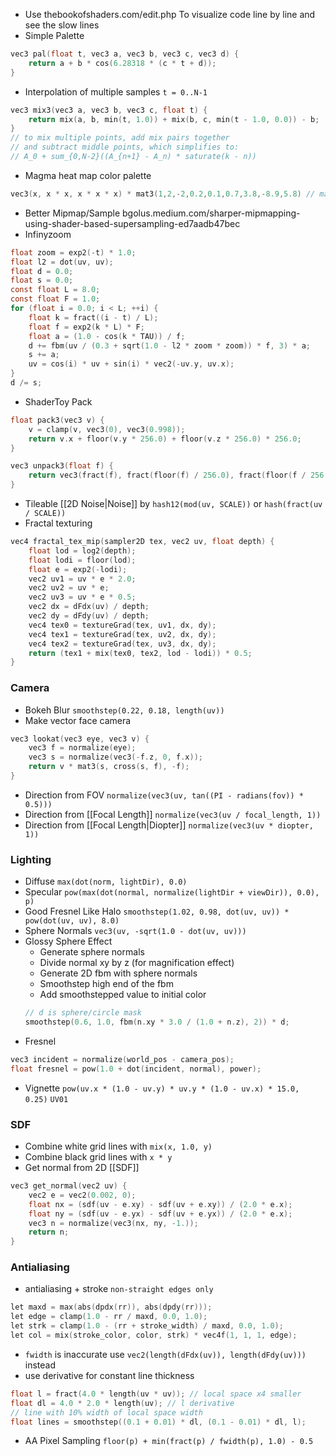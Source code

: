 
- Use thebookofshaders.com/edit.php To visualize code line by line and see the slow lines
- Simple Palette
``` c
vec3 pal(float t, vec3 a, vec3 b, vec3 c, vec3 d) {
    return a + b * cos(6.28318 * (c * t + d));
}
```
- Interpolation of multiple samples `t = 0..N-1`
``` c
vec3 mix3(vec3 a, vec3 b, vec3 c, float t) {
    return mix(a, b, min(t, 1.0)) + mix(b, c, min(t - 1.0, 0.0)) - b;
}
// to mix multiple points, add mix pairs together 
// and subtract middle points, which simplifies to:
// A_0 + sum_{0,N-2}((A_{n+1} - A_n) * saturate(k - n))
```
- Magma heat map color palette
``` c
vec3(x, x * x, x * x * x) * mat3(1,2,-2,0.2,0.1,0.7,3.8,-8.9,5.8) // magma
```
- Better Mipmap/Sample bgolus.medium.com/sharper-mipmapping-using-shader-based-supersampling-ed7aadb47bec
- Infinyzoom
``` c
float zoom = exp2(-t) * 1.0;
float l2 = dot(uv, uv);
float d = 0.0;
float s = 0.0;
const float L = 8.0;
const float F = 1.0;
for (float i = 0.0; i < L; ++i) { 
    float k = fract((i - t) / L);
    float f = exp2(k * L) * F;
    float a = (1.0 - cos(k * TAU)) / f;
    d += fbm(uv / (0.3 + sqrt(1.0 - l2 * zoom * zoom)) * f, 3) * a;
    s += a;
    uv = cos(i) * uv + sin(i) * vec2(-uv.y, uv.x);
}
d /= s;
```
- ShaderToy Pack
``` c
float pack3(vec3 v) {
    v = clamp(v, vec3(0), vec3(0.998));
    return v.x + floor(v.y * 256.0) + floor(v.z * 256.0) * 256.0;
}

vec3 unpack3(float f) {
    return vec3(fract(f), fract(floor(f) / 256.0), fract(floor(f / 256.0) / 256.0));
}
```
- Tileable [[2D Noise|Noise]] by `hash12(mod(uv, SCALE))` or `hash(fract(uv / SCALE))`
- Fractal texturing
``` c
vec4 fractal_tex_mip(sampler2D tex, vec2 uv, float depth) {
	float lod = log2(depth);
	float lodi = floor(lod);
    float e = exp2(-lodi);
	vec2 uv1 = uv * e * 2.0;
	vec2 uv2 = uv * e;
	vec2 uv3 = uv * e * 0.5;
    vec2 dx = dFdx(uv) / depth;
    vec2 dy = dFdy(uv) / depth;
	vec4 tex0 = textureGrad(tex, uv1, dx, dy);
	vec4 tex1 = textureGrad(tex, uv2, dx, dy);
	vec4 tex2 = textureGrad(tex, uv3, dx, dy);
	return (tex1 + mix(tex0, tex2, lod - lodi)) * 0.5;
}
```
### Camera
- Bokeh Blur `smoothstep(0.22, 0.18, length(uv))`
- Make vector face camera 
``` c
vec3 lookat(vec3 eye, vec3 v) {
    vec3 f = normalize(eye);
    vec3 s = normalize(vec3(-f.z, 0, f.x));
    return v * mat3(s, cross(s, f), -f);
}
```
- Direction from FOV `normalize(vec3(uv, tan((PI - radians(fov)) * 0.5)))`
- Direction from [[Focal Length]] `normalize(vec3(uv / focal_length, 1))`
- Direction from [[Focal Length|Diopter]] `normalize(vec3(uv * diopter, 1))`
### Lighting
- Diffuse `max(dot(norm, lightDir), 0.0)`
- Specular `pow(max(dot(normal, normalize(lightDir + viewDir)), 0.0), p)`
- Good Fresnel Like Halo `smoothstep(1.02, 0.98, dot(uv, uv)) * pow(dot(uv, uv), 8.0)`
- Sphere Normals `vec3(uv, -sqrt(1.0 - dot(uv, uv)))`
- Glossy Sphere Effect
	- Generate sphere normals
	- Divide normal xy by z (for magnification effect)
	- Generate 2D fbm with sphere normals
	- Smoothstep high end of the fbm
	- Add smoothstepped value to initial color
	``` c
	// d is sphere/circle mask
	smoothstep(0.6, 1.0, fbm(n.xy * 3.0 / (1.0 + n.z), 2)) * d;
	```
- Fresnel
```c
vec3 incident = normalize(world_pos - camera_pos);
float fresnel = pow(1.0 + dot(incident, normal), power);
```
- Vignette `pow(uv.x * (1.0 - uv.y) * uv.y * (1.0 - uv.x) * 15.0, 0.25)` `UV01`
### SDF
- Combine white grid lines with `mix(x, 1.0, y)` 
- Combine black grid lines with `x * y`
- Get normal from 2D [[SDF]]
``` c
vec3 get_normal(vec2 uv) {
    vec2 e = vec2(0.002, 0);
    float nx = (sdf(uv - e.xy) - sdf(uv + e.xy)) / (2.0 * e.x);
    float ny = (sdf(uv - e.yx) - sdf(uv + e.yx)) / (2.0 * e.x);
    vec3 n = normalize(vec3(nx, ny, -1.));
    return n;
}
```
### Antialiasing
- antialiasing + stroke `non-straight edges only`
``` c
let maxd = max(abs(dpdx(rr)), abs(dpdy(rr)));
let edge = clamp(1.0 - rr / maxd, 0.0, 1.0);
let strk = clamp(1.0 - (rr + stroke_width) / maxd, 0.0, 1.0);
let col = mix(stroke_color, color, strk) * vec4f(1, 1, 1, edge);
```
- `fwidth` is inaccurate use `vec2(length(dFdx(uv)), length(dFdy(uv)))` instead
- use derivative for constant line thickness
``` c
float l = fract(4.0 * length(uv * uv)); // local space x4 smaller
float dl = 4.0 * 2.0 * length(uv); // l derivative
// line with 10% width of local space width
float lines = smoothstep((0.1 + 0.01) * dl, (0.1 - 0.01) * dl, l);
```
- AA Pixel Sampling `floor(p) + min(fract(p) / fwidth(p), 1.0) - 0.5`
